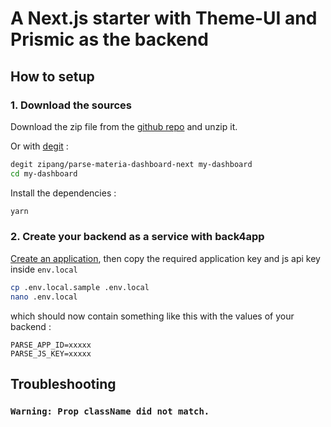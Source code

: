 # A Next.js starter with Theme-UI and Prismic as the backend

## How to setup

### 1. Download the sources

Download the zip file from the [github repo](https://github.com/zipang/next-prismic-starter) and unzip it.

Or with [degit](https://github.com/Rich-Harris/degit) : 
```sh
degit zipang/parse-materia-dashboard-next my-dashboard
cd my-dashboard
```

Install the dependencies :

```sh
yarn
```

### 2. Create your backend as a service with back4app

[Create an application](https://youtu.be/JWMv2aEx5G0), then copy the required application key and js api key inside `env.local`

```sh
cp .env.local.sample .env.local
nano .env.local
```

which should now contain something like this with the values of your backend :

```properties
PARSE_APP_ID=xxxxx
PARSE_JS_KEY=xxxxx
```

## Troubleshooting

### `Warning: Prop className did not match.`
